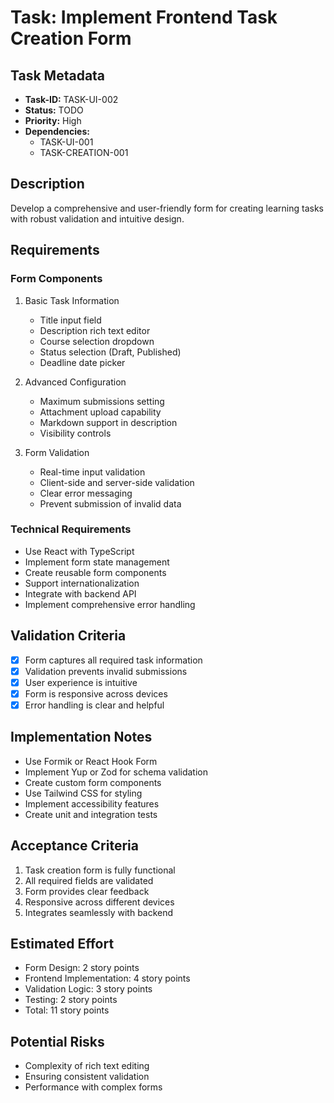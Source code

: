 # Task: Implement Frontend Task Creation Form

## Task Metadata
- **Task-ID:** TASK-UI-002
- **Status:** TODO
- **Priority:** High
- **Dependencies:** 
  - TASK-UI-001
  - TASK-CREATION-001

## Description
Develop a comprehensive and user-friendly form for creating learning tasks with robust validation and intuitive design.

## Requirements

### Form Components
1. Basic Task Information
   - Title input field
   - Description rich text editor
   - Course selection dropdown
   - Status selection (Draft, Published)
   - Deadline date picker

2. Advanced Configuration
   - Maximum submissions setting
   - Attachment upload capability
   - Markdown support in description
   - Visibility controls

3. Form Validation
   - Real-time input validation
   - Client-side and server-side validation
   - Clear error messaging
   - Prevent submission of invalid data

### Technical Requirements
- Use React with TypeScript
- Implement form state management
- Create reusable form components
- Support internationalization
- Integrate with backend API
- Implement comprehensive error handling

## Validation Criteria
- [x] Form captures all required task information
- [x] Validation prevents invalid submissions
- [x] User experience is intuitive
- [x] Form is responsive across devices
- [x] Error handling is clear and helpful

## Implementation Notes
- Use Formik or React Hook Form
- Implement Yup or Zod for schema validation
- Create custom form components
- Use Tailwind CSS for styling
- Implement accessibility features
- Create unit and integration tests

## Acceptance Criteria
1. Task creation form is fully functional
2. All required fields are validated
3. Form provides clear feedback
4. Responsive across different devices
5. Integrates seamlessly with backend

## Estimated Effort
- Form Design: 2 story points
- Frontend Implementation: 4 story points
- Validation Logic: 3 story points
- Testing: 2 story points
- Total: 11 story points

## Potential Risks
- Complexity of rich text editing
- Ensuring consistent validation
- Performance with complex forms
